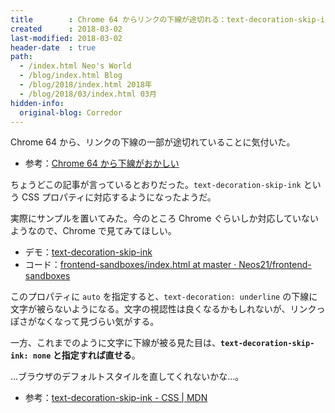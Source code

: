 ```yaml
---
title        : Chrome 64 からリンクの下線が途切れる：text-decoration-skip-ink プロパティについて
created      : 2018-03-02
last-modified: 2018-03-02
header-date  : true
path:
  - /index.html Neo's World
  - /blog/index.html Blog
  - /blog/2018/index.html 2018年
  - /blog/2018/03/index.html 03月
hidden-info:
  original-blog: Corredor
---
```


Chrome 64 から、リンクの下線の一部が途切れていることに気付いた。

- 参考：[Chrome 64 から下線がおかしい](http://var.blog.jp/archives/74242827.html)

ちょうどこの記事が言っているとおりだった。`text-decoration-skip-ink` という CSS プロパティに対応するようになったようだ。

実際にサンプルを置いてみた。今のところ Chrome ぐらいしか対応していないようなので、Chrome で見てみてほしい。

- デモ：[text-decoration-skip-ink](https://neos21.github.io/frontend-sandboxes/text-decoration-skip-ink/index.html)
- コード：[frontend-sandboxes/index.html at master · Neos21/frontend-sandboxes](https://github.com/neos21/frontend-sandboxes/blob/master/text-decoration-skip-ink/index.html)

このプロパティに `auto` を指定すると、`text-decoration: underline` の下線に文字が被らないようになる。文字の視認性は良くなるかもしれないが、リンクっぽさがなくなって見づらい気がする。

一方、これまでのように文字に下線が被る見た目は、__`text-decoration-skip-ink: none` と指定すれば直せる__。

…ブラウザのデフォルトスタイルを直してくれないかな…。

- 参考：[text-decoration-skip-ink - CSS | MDN](https://developer.mozilla.org/en-US/docs/Web/CSS/text-decoration-skip-ink)
